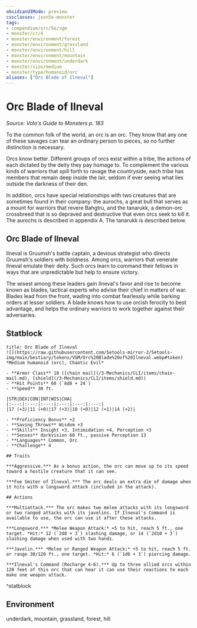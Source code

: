 ```yaml
---
obsidianUIMode: preview
cssclasses: json5e-monster
tags:
- compendium/src/5e/vgm
- monster/cr/4
- monster/environment/forest
- monster/environment/grassland
- monster/environment/hill
- monster/environment/mountain
- monster/environment/underdark
- monster/size/medium
- monster/type/humanoid/orc
aliases: ["Orc Blade of Ilneval"]
---
```

# Orc Blade of Ilneval
*Source: Volo's Guide to Monsters p. 183*  

To the common folk of the world, an orc is an orc. They know that any one of these savages can tear an ordinary person to pieces, so no further distinction is necessary.

Orcs know better. Different groups of orcs exist within a tribe, the actions of each dictated by the deity they pay homage to. To complement the various kinds of warriors that spill forth to ravage the countryside, each tribe has members that remain deep inside the lair, seldom if ever seeing what lies outside the darkness of their den.

In addition, orcs have special relationships with two creatures that are sometimes found in their company: the aurochs, a great bull that serves as a mount for warriors that revere Bahgtru, and the tanarukk, a demon-orc crossbreed that is so depraved and destructive that even orcs seek to kill it. The aurochs is described in appendix A. The tanarukk is described below.

## Orc Blade of Ilneval

Ilneval is Gruumsh's battle captain, a devious strategist who directs Gruumsh's soldiers with boldness. Among orcs, warriors that venerate Ilneval emulate their deity. Such orcs learn to command their fellows in ways that are unpredictable but help to ensure victory.

The wisest among these leaders gain Ilneval's favor and rise to become known as blades, tactical experts who advise their chief in matters of war. Blades lead from the front, wading into combat fearlessly while barking orders at lesser soldiers. A blade knows how to use orcish ferocity to best advantage, and helps the ordinary warriors to work together against their adversaries.


## Statblock

```ad-statblock
title: Orc Blade of Ilneval
![](https://raw.githubusercontent.com/5etools-mirror-2/5etools-img/main/bestiary/tokens/VGM/Orc%20Blade%20of%20Ilneval.webp#token)
*Medium humanoid (orc), Chaotic Evil*

- **Armor Class** 18 ([chain mail](/3-Mechanics/CLI/items/chain-mail.md), [shield](/3-Mechanics/CLI/items/shield.md))
- **Hit Points** 60 (`8d8 + 24`) 
- **Speed** 30 ft.

|STR|DEX|CON|INT|WIS|CHA|
|:---:|:---:|:---:|:---:|:---:|:---:|
|17 (+3)|11 (+0)|17 (+3)|10 (+0)|12 (+1)|14 (+2)|

- **Proficiency Bonus** +2
- **Saving Throws** Wisdom +3
- **Skills** Insight +3, Intimidation +4, Perception +3
- **Senses** darkvision 60 ft., passive Perception 13
- **Languages** Common, Orc
- **Challenge** 4

## Traits

***Aggressive.*** As a bonus action, the orc can move up to its speed toward a hostile creature that it can see.

***Foe Smiter of Ilneval.*** The orc deals an extra die of damage when it hits with a longsword attack (included in the attack).

## Actions

***Multiattack.*** The orc makes two melee attacks with its longsword or two ranged attacks with its javelins. If Ilneval's Command is available to use, the orc can use it after these attacks.

***Longsword.*** *Melee Weapon Attack:* +5 to hit, reach 5 ft., one target. *Hit:* 12 (`2d8 + 3`) slashing damage, or 14 (`2d10 + 3`) slashing damage when used with two hands.

***Javelin.*** *Melee or Ranged Weapon Attack:* +5 to hit, reach 5 ft. or range 30/120 ft., one target. *Hit:* 6 (`1d6 + 3`) piercing damage.

***Ilneval's Command (Recharge 4-6).*** Up to three allied orcs within 120 feet of this orc that can hear it can use their reactions to each make one weapon attack.
```
^statblock

## Environment

underdark, mountain, grassland, forest, hill